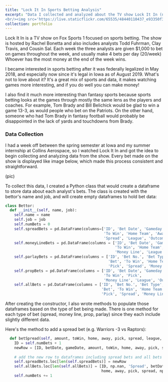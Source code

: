 ```yaml
---
title: "Lock It In Sports Betting Analysis"
excerpt: "Data I collected and analyzed about the TV show Lock It In (not the pic below)
<br/><img src='https://live.staticflickr.com/65535/48440110437_e93350f32b_o.jpg'>"
collection: portfolio
---
```


Lock It In is a TV show on Fox Sports 1 focused on sports betting. The show is hosted by Rachel Bonetta and also includes analysts Todd Fuhrman, Clay Travis, and Cousin Sal. Each week the three analysts are given $1,000 to bet on games throughout the week, and usually make 4 bets per day (20/week) Whoever has the most money at the end of the week wins.

I became interested in sports betting after it was federally legalized in May 2018, and especially now since it's legal in Iowa as of August 2019. What's not to love about it? It's a great mix of sports and data, it makes watching games more interesting, and if you do well you can make money! 

I also find it much more interesting than fantasy sports because sports betting looks at the games through mostly the same lens as the players and coaches. For example, Tom Brady and Bill Belichick would be glad to win a game 13-3, as would people who bet on the Patriots. On the other hand, someone who had Tom Brady in fantasy football would probably be disappointed in the lack of yards and touchdowns from Brady. 

### Data Collection
I had a week off between the spring semester at Iowa and my summer internship at Collins Aerospace, so I watched Lock It In and got the idea to begin collecting and analyzing data from the show. Every bet made on the show is displayed like image below, which made this process consistent and straightforward.

(pic)

To collect this data, I created a Python class that would create a dataframe to store data about each analyst's bets. The class is created with the bettor's name and job, and will create empty dataframes to hold bet data:
```python
class Bettor:
  def __init__(self, name, job):
    self.name = name
    self.job = job
    self.numBets = 0
    self.spreadBets = pd.DataFrame(columns=['ID', 'Bet Date', 'Gameday', 'Bet',
                                            'To Win', 'Home Team', 'Away Team', 'Pick',
                                            'Spread', 'League', 'Outcome'])
    self.moneyLineBets = pd.DataFrame(columns = ['ID', 'Bet Date', 'Gameday', 'Bet',
                                                 'To Win', 'Home Team', 'Away Team', 'Pick',
                                                 'Money Line', 'League', 'Outcome'])
    self.parlayBets = pd.DataFrame(columns = ['ID', 'Bet No.', 'Bet Type', 'Bet Date', 'Gameday',
                                              'Bet', 'To Win', 'Home Team', 'Away Team',
                                              'Pick', 'Spread', 'Money Line', 'League', 'Outcome'])
    self.propBets = pd.DataFrame(columns = ['ID', 'Bet Date', 'Gameday', 'Bet',
                                            'To Win', 'Pick',
                                            'Money Line', 'League', 'Outcome'])
    self.allBets = pd.DataFrame(columns = ['ID', 'Bet No.', 'Bet Type', 'Bet Date', 'Gameday',
                                           'Bet', 'To Win', 'Home Team', 'Away Team',
                                           'Pick', 'Spread', 'Money Line', 'League', 'Outcome'])
```
After creating the constructor, I also wrote methods to populate those dataframes based on the type of bet being made. There is one method for each type of bet (spread, money line, prop, parlay) since they each include slightly different data. 

Here's the method to add a spread bet (e.g. Warriors -3 vs Raptors):
```python
  def betSpread(self, amount, toWin, home, away, pick, spread, league, betDate, gameDate):
    ID = self.numBets + 1
    newRow = [ID, betDate, gameDate, amount, toWin, home, away, pick, spread, league, np.nan]
    
    # add the new row to dataframes including spread bets and all bets
    self.spreadBets.loc[len(self.spreadBets)] = newRow
    self.allBets.loc[len(self.allBets)] = [ID, np.nan, 'Spread', betDate, gameDate, amount, toWin, 
                                           home, away, pick, spread, np.nan, league, np.nan]
    self.numBets += 1
```

